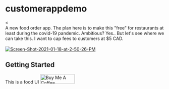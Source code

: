 # customerappdemo

<<br>A new food order app. The plan here is to make this "free" for restaurants at least during the covid-19 pandemic. Ambitious? Yes.. But let's see where we can take this. I want to cap fees to customers at $5 CAD. <br><br>
<a href="https://ibb.co/FhLvjPh"><img src="https://i.ibb.co/wdFHxvd/Screen-Shot-2021-01-18-at-2-50-26-PM.png" alt="Screen-Shot-2021-01-18-at-2-50-26-PM" border="0"></a>

## Getting Started

This is a food UI
<a href="https://www.buymeacoffee.com/iNeedHelpX" target="_blank"><img src="https://cdn.buymeacoffee.com/buttons/v2/arial-yellow.png" alt="Buy Me A Coffee" style="height: 30px !important;width: 109px !important;" ></a>

